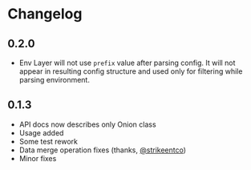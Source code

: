 # Changelog

## 0.2.0
* Env Layer will not use `prefix` value after parsing config. It will not appear in resulting config structure 
and used only for filtering while parsing environment.

## 0.1.3
* API docs now describes only Onion class
* Usage added
* Some test rework
* Data merge operation fixes (thanks, [@strikeentco](https://github.com/strikeentco))
* Minor fixes
